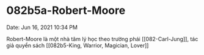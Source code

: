 # 082b5a-Robert-Moore

Date: Jun 16, 2021 10:34 PM

Robert-Moore là một nhà tâm lý học theo trường phái [[082-Carl-Jung]], tác giả quyển sách [[082b5-King, Warrior, Magician, Lover]]